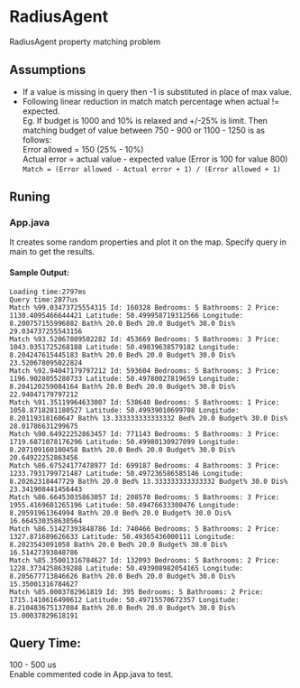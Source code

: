 # RadiusAgent
RadiusAgent property matching problem

## Assumptions
* If a value is missing in query then -1 is substituted in place of max value.
* Following linear reduction in match match percentage when actual != expected.<br /> Eg.
If budget is 1000 and 10% is relaxed and +/-25% is limit. Then matching budget of value
between 750 - 900 or 1100 - 1250 is as follows: <br />
Error allowed = 150 (25% - 10%)<br/>
Actual error = actual value - expected value (Error is 100 for value 800) <br />
`Match = (Error allowed - Actual error + 1) / (Error allowed + 1)`

## Runing

### App.java
It creates some random properties and plot it on the map.
Specify query in main to get the results.

#### Sample Output:
`Loading time:2797ms` <br />
`Query time:2877us` <br />
`Match %99.03473725554315 Id: 160328 Bedrooms: 5 Bathrooms: 2 Price: 1130.4095466644421 Latitude: 50.499958719312566 Longitude: 8.200757155996882 Bath% 20.0 Bed% 20.0 Budget% 30.0 Dis% 29.034737255543156` <br />
`Match %93.52067809502282 Id: 453669 Bedrooms: 5 Bathrooms: 3 Price: 1043.0351725268188 Latitude: 50.49839638579182 Longitude: 8.204247615445183 Bath% 20.0 Bed% 20.0 Budget% 30.0 Dis% 23.520678095022824` <br />
`Match %92.94047179797212 Id: 593604 Bedrooms: 5 Bathrooms: 3 Price: 1196.9028055280733 Latitude: 50.49780027819659 Longitude: 8.204120259084164 Bath% 20.0 Bed% 20.0 Budget% 30.0 Dis% 22.94047179797212` <br />
`Match %91.35119964633007 Id: 538640 Bedrooms: 5 Bathrooms: 1 Price: 1058.8718281180527 Latitude: 50.49939010699708 Longitude: 8.20119318160647 Bath% 13.333333333333332 Bed% 20.0 Budget% 30.0 Dis% 28.01786631299675` <br />
`Match %90.64922252863457 Id: 771143 Bedrooms: 5 Bathrooms: 3 Price: 1719.6871078176296 Latitude: 50.49980130927099 Longitude: 8.207109160100458 Bath% 20.0 Bed% 20.0 Budget% 30.0 Dis% 20.64922252863456` <br />
`Match %86.67524177478977 Id: 699187 Bedrooms: 4 Bathrooms: 3 Price: 1233.7931799721487 Latitude: 50.497236586585146 Longitude: 8.20262318447729 Bath% 20.0 Bed% 13.333333333333332 Budget% 30.0 Dis% 23.341908441456443` <br />
`Match %86.66453035863057 Id: 208570 Bedrooms: 5 Bathrooms: 3 Price: 1955.4169601265196 Latitude: 50.49476633300476 Longitude: 8.20591961364994 Bath% 20.0 Bed% 20.0 Budget% 30.0 Dis% 16.664530358630564` <br />
`Match %86.51427393848786 Id: 740466 Bedrooms: 5 Bathrooms: 2 Price: 1327.871689626633 Latitude: 50.49365436000111 Longitude: 8.2023543091058 Bath% 20.0 Bed% 20.0 Budget% 30.0 Dis% 16.51427393848786` <br />
`Match %85.35001316784627 Id: 132093 Bedrooms: 5 Bathrooms: 2 Price: 1228.3734258639288 Latitude: 50.493908982054165 Longitude: 8.205677713846626 Bath% 20.0 Bed% 20.0 Budget% 30.0 Dis% 15.35001316784627` <br />
`Match %85.0003782961819 Id: 395 Bedrooms: 5 Bathrooms: 2 Price: 1715.1410616490612 Latitude: 50.49715570672357 Longitude: 8.210483675137084 Bath% 20.0 Bed% 20.0 Budget% 30.0 Dis% 15.00037829618191` <br />

## Query Time:
100 - 500 us <br/>
Enable commented code in App.java to test.